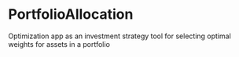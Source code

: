 # PortfolioAllocation
Optimization app as an investment strategy tool for selecting optimal weights for assets in a portfolio
